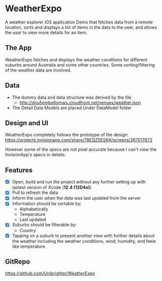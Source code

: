 # WeatherExpo
A weather explorer iOS application Demo that fetches data from a remote location, sorts and displays a list of items in the data to the user, and allows the user to view more details for an item.

## The App
WeatherExpo fetches and displays the weather conditions for different suburbs around Australia and some other countries. 
Some sorting/filtering of the weather data are involved.

## Data
- The dummy data and data structure was derived by the file
    - http://dnu5embx6omws.cloudfront.net/venues/weather.json
- The Detail Data Models are placed Under DataModel folder

## Design and UI
WeatherExpo completely follows the prototype of the design:
https://projects.invisionapp.com/share/78EQZ5ESK#/screens/267017872

However some of the specs are not pixel accurate because I can't view the InvisionApp's specs in details.

## Features
- [x] Open, build and run the project without any further setting up with lastest version of Xcode (**12.4 (12D4e)**)
- [x] Pull to refresh the data
- [x] Inform the user when the data was last updated from the server
- [x] Information should be sortable by:
    - Alphabetically
    - Temperature
    - Last updated
- [x] Suburbs should be filterable by:
    - Country
- [x] Tapping on a suburb to present another view with further details about the weather including the weather conditions, wind, humidity, and feels like temperature

## GitRepo
https://github.com/Unibrighter/WeatherExpo